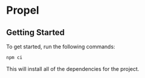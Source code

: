 # Propel

## Getting Started

To get started, run the following commands:

```bash
npm ci
```

This will install all of the dependencies for the project.

